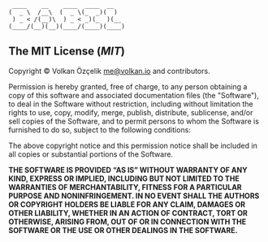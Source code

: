 ```
 ____    __    ____  ____  __   
(  _ \  /__\  (  _ \(_  _)(  )  
 ) _ < /(__)\  ) _ < _)(_  )(__ 
(____/(__)(__)(____/(____)(____)
```

## The MIT License (*MIT*)

Copyright © Volkan Özçelik <me@volkan.io> and contributors.

Permission is hereby granted, free of charge, to any person obtaining a copy
of this software and associated documentation files (the "Software"), to deal
in the Software without restriction, including without limitation the rights
to use, copy, modify, merge, publish, distribute, sublicense, and/or sell
copies of the Software, and to permit persons to whom the Software is
furnished to do so, subject to the following conditions:

The above copyright notice and this permission notice shall be included in all
copies or substantial portions of the Software.

**THE SOFTWARE IS PROVIDED “AS IS” WITHOUT WARRANTY OF ANY KIND, EXPRESS OR
IMPLIED, INCLUDING BUT NOT LIMITED TO THE WARRANTIES OF MERCHANTABILITY,
FITNESS FOR A PARTICULAR PURPOSE AND NONINFRINGEMENT. IN NO EVENT SHALL THE
AUTHORS OR COPYRIGHT HOLDERS BE LIABLE FOR ANY CLAIM, DAMAGES OR OTHER
LIABILITY, WHETHER IN AN ACTION OF CONTRACT, TORT OR OTHERWISE, ARISING FROM,
OUT OF OR IN CONNECTION WITH THE SOFTWARE OR THE USE OR OTHER DEALINGS IN THE
SOFTWARE.**
